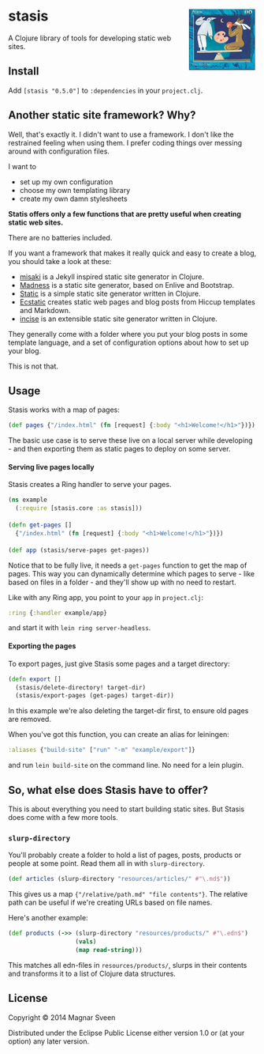 # <img align="right" src="stasis.png"> stasis

A Clojure library of tools for developing static web sites.

## Install

Add `[stasis "0.5.0"]` to `:dependencies` in your `project.clj`.

## Another static site framework? Why?

Well, that's exactly it. I didn't want to use a framework. I don't
like the restrained feeling when using them. I prefer coding things
over messing around with configuration files.

I want to

- set up my own configuration
- choose my own templating library
- create my own damn stylesheets

**Statis offers only a few functions that are pretty useful when
creating static web sites.**

There are no batteries included.

If you want a framework that makes it really quick and easy to create
a blog, you should take a look at these:

- [misaki](https://github.com/liquidz/misaki) is a Jekyll inspired static site generator in Clojure.
- [Madness](http://algernon.github.io/madness/) is a static site generator, based on Enlive and Bootstrap.
- [Static](http://nakkaya.com/static.html) is a simple static site generator written in Clojure.
- [Ecstatic](http://samrat.me/ecstatic/) creates static web pages and blog posts from Hiccup templates and Markdown.
- [incise](https://github.com/RyanMcG/incise) is an extensible static site generator written in Clojure.

They generally come with a folder where you put your blog posts in
some template language, and a set of configuration options about how
to set up your blog.

This is not that.

## Usage

Stasis works with a map of pages:

```clj
(def pages {"/index.html" (fn [request] {:body "<h1>Welcome!</h1>"})})
```

The basic use case is to serve these live on a local server while
developing - and then exporting them as static pages to deploy on some
server.

#### Serving live pages locally

Stasis creates a Ring handler to serve your pages.

```clj
(ns example
  (:require [stasis.core :as stasis]))

(defn get-pages []
  {"/index.html" (fn [request] {:body "<h1>Welcome!</h1>"})})

(def app (stasis/serve-pages get-pages))
```

Notice that to be fully live, it needs a `get-pages` function to get
the map of pages. This way you can dynamically determine which pages
to serve - like based on files in a folder - and they'll show up with
no need to restart.

Like with any Ring app, you point to your `app` in `project.clj`:

```clj
:ring {:handler example/app}
```

and start it with `lein ring server-headless`.

#### Exporting the pages

To export pages, just give Stasis some pages and a target directory:

```clj
(defn export []
  (stasis/delete-directory! target-dir)
  (stasis/export-pages (get-pages) target-dir))
```

In this example we're also deleting the target-dir first, to ensure
old pages are removed.

When you've got this function, you can create an alias for leiningen:

```clj
:aliases {"build-site" ["run" "-m" "example/export"]}
```

and run `lein build-site` on the command line. No need for a lein
plugin.

## So, what else does Stasis have to offer?

This is about everything you need to start building static sites. But
Stasis does come with a few more tools.

### `slurp-directory`

You'll probably create a folder to hold a list of pages, posts,
products or people at some point. Read them all in with `slurp-directory`.

```clj
(def articles (slurp-directory "resources/articles/" #"\.md$"))
```

This gives us a map `{"/relative/path.md" "file contents"}`. The
relative path can be useful if we're creating URLs based on file
names.

Here's another example:

```clj
(def products (->> (slurp-directory "resources/products/" #"\.edn$")
                   (vals)
                   (map read-string)))
```

This matches all edn-files in `resources/products/`, slurps in their
contents and transforms it to a list of Clojure data structures.

## License

Copyright © 2014 Magnar Sveen

Distributed under the Eclipse Public License either version 1.0 or (at
your option) any later version.
